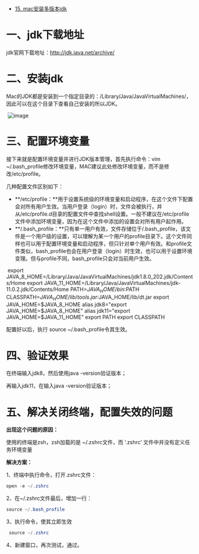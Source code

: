 - [15. mac安装多版本jdk](https://www.cnblogs.com/ITPower/p/15527478.html)

# **一、jdk下载地址**

jdk官网下载地址：http://jdk.java.net/archive/

# **二、安装jdk**

Mac的JDK都是安装到一个指定目录的：/Library/Java/JavaVirtualMachines/，因此可以在这个目录下查看自己安装的所以JDK。

​    ![image](https://img2020.cnblogs.com/blog/1187916/202111/1187916-20211108193945301-1996420503.png)

# **三、配置环境变量**

接下来就是配置环境变量并进行JDK版本管理，首先执行命令：vim ~/.bash_profile修改环境变量，MAC建议此处修改环境变量，而不是修改/etc/profile。

几种配置文件区别如下：

- **/etc/profile：**用于设置系统级的环境变量和启动程序，在这个文件下配置会对所有用户生效。当用户登录（login）时，文件会被执行，并从/etc/profile.d目录的配置文件中查找shell设置。一般不建议在/etc/profile文件中添加环境变量，因为在这个文件中添加的设置会对所有用户起作用。
- **/.bash_profile：**只有单一用户有效，文件存储位于/.bash_profile，该文件是一个用户级的设置，可以理解为某一个用户的profile目录下。这个文件同样也可以用于配置环境变量和启动程序，但只针对单个用户有效。和profile文件类似，bash_profile也会在用户登录（login）时生效，也可以用于设置环境变理。但与profile不同，bash_profile只会对当前用户生效。

​                export  JAVA_8_HOME=/Library/Java/JavaVirtualMachines/jdk1.8.0_202.jdk/Contents/Home export  JAVA_11_HOME=/Library/Java/JavaVirtualMachines/jdk-11.0.2.jdk/Contents/Home PATH=$JAVA_HOME/bin:$PATH  CLASSPATH=$JAVA_HOME/lib/tools.jar:$JAVA_HOME/lib/dt.jar export  JAVA_HOME=$JAVA_8_HOME alias jdk8="export JAVA_HOME=$JAVA_8_HOME"  alias jdk11="export JAVA_HOME=$JAVA_11_HOME" export PATH export CLASSPATH

配置好以后，执行 source ~/.bash_profile令其生效。

# **四、验证效果**

在终端输入jdk8，然后使用java -version验证版本；

再输入jdk11，在输入java -version验证版本；

# **五、解决关闭终端，配置失效的问题**

**出现这个问题的原因：**

使用的终端是zsh，zsh加载的是 ~/.zshrc文件，而 ‘.zshrc’ 文件中并没有定义任务环境变量

**解决方案：**

1、终端中执行命令，打开.zshrc文件：

```java
open -e ~/.zshrc
```

2、在~/.zshrc文件最后，增加一行：

```java
source ~/.bash_profile
```

3、执行命令，使其立即生效

```java
 source ~/.zshrc
```

4、新建窗口，再次测试，通过。